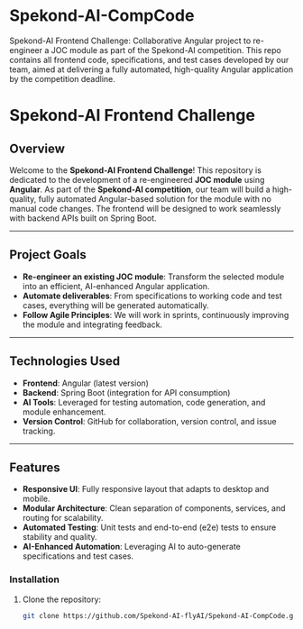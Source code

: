 # Spekond-AI-CompCode
Spekond-AI Frontend Challenge: Collaborative Angular project to re-engineer a JOC module as part of the Spekond-AI competition. This repo contains all frontend code, specifications, and test cases developed by our team, aimed at delivering a fully automated, high-quality Angular application by the competition deadline.

# Spekond-AI Frontend Challenge

## Overview
Welcome to the **Spekond-AI Frontend Challenge**! This repository is dedicated to the development of a re-engineered **JOC module** using **Angular**. As part of the **Spekond-AI competition**, our team will build a high-quality, fully automated Angular-based solution for the module with no manual code changes. The frontend will be designed to work seamlessly with backend APIs built on Spring Boot.

---

## Project Goals
- **Re-engineer an existing JOC module**: Transform the selected module into an efficient, AI-enhanced Angular application.
- **Automate deliverables**: From specifications to working code and test cases, everything will be generated automatically.
- **Follow Agile Principles**: We will work in sprints, continuously improving the module and integrating feedback.
  
---

## Technologies Used
- **Frontend**: Angular (latest version)
- **Backend**: Spring Boot (integration for API consumption)
- **AI Tools**: Leveraged for testing automation, code generation, and module enhancement.
- **Version Control**: GitHub for collaboration, version control, and issue tracking.

---

## Features
- **Responsive UI**: Fully responsive layout that adapts to desktop and mobile.
- **Modular Architecture**: Clean separation of components, services, and routing for scalability.
- **Automated Testing**: Unit tests and end-to-end (e2e) tests to ensure stability and quality.
- **AI-Enhanced Automation**: Leveraging AI to auto-generate specifications and test cases.


### Installation
1. Clone the repository:
   ```bash
   git clone https://github.com/Spekond-AI-flyAI/Spekond-AI-CompCode.git


